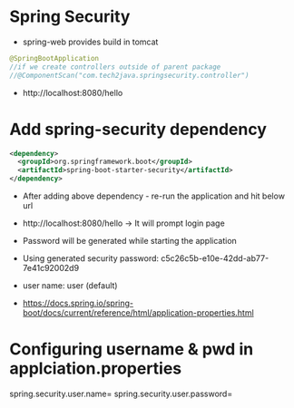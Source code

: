 # Spring Security

- spring-web provides build in tomcat

```java
@SpringBootApplication
//if we create controllers outside of parent package
//@ComponentScan("com.tech2java.springsecurity.controller")
```

- http://localhost:8080/hello

# Add spring-security dependency
```xml
<dependency>
  <groupId>org.springframework.boot</groupId>
  <artifactId>spring-boot-starter-security</artifactId>
</dependency>
```

- After adding above dependency - re-run the application and hit below url
- http://localhost:8080/hello  -> It will prompt login page
- Password will be generated while starting the application
- Using generated security password: c5c26c5b-e10e-42dd-ab77-7e41c92002d9
- user name: user (default)

- https://docs.spring.io/spring-boot/docs/current/reference/html/application-properties.html

# Configuring username & pwd in applciation.properties
spring.security.user.name=
spring.security.user.password=


